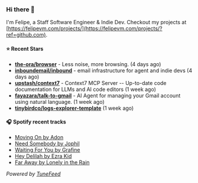 ### Hi there 👋

I'm Felipe, a Staff Software Engineer & Indie Dev. Checkout my projects at [https://felipevm.com/projects/](https://felipevm.com/projects/?ref=github.com).

#### ⭐ Recent Stars
- **[the-ora/browser](https://github.com/the-ora/browser)** - Less noise, more browsing. (4 days ago)
- **[inboundemail/inbound](https://github.com/inboundemail/inbound)** - email infrastructure for agent and indie devs (4 days ago)
- **[upstash/context7](https://github.com/upstash/context7)** - Context7 MCP Server -- Up-to-date code documentation for LLMs and AI code editors (1 week ago)
- **[fayazara/talk-to-gmail](https://github.com/fayazara/talk-to-gmail)** - AI Agent for managing your Gmail account using natural language. (1 week ago)
- **[tinybirdco/logs-explorer-template](https://github.com/tinybirdco/logs-explorer-template)** (1 week ago)

#### 🎧 Spotify recent tracks
- [Moving On by Adon](https://open.spotify.com/track/6XV93YvRNO31OCEhEzGqud)
- [Need Somebody by Jophil](https://open.spotify.com/track/0QDT4WyB2JnXnqiykR6XwR)
- [Waiting For You by Grafine](https://open.spotify.com/track/5HXibeqBu8EBicSbPde895)
- [Hey Delilah by Ezra Kid](https://open.spotify.com/track/5H5TjNhjpZQwokU9OX7mOw)
- [Far Away by Lonely in the Rain](https://open.spotify.com/track/1zNr4vG0eDb9wpj6qsmKJX)

_Powered by [TuneFeed](https://tunefeed.app?ref=github.com)_
